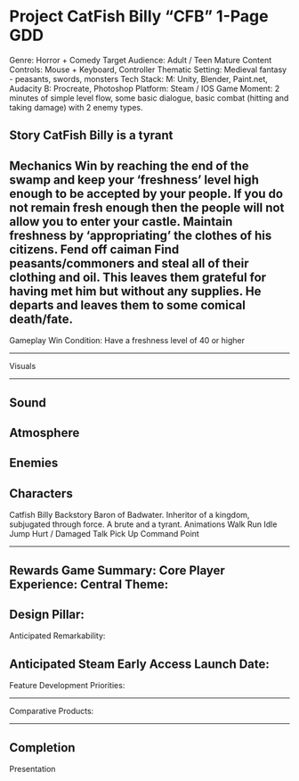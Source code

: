 # Project CatFish Billy “CFB” 1-Page GDD

Genre: Horror + Comedy
Target Audience: Adult / Teen Mature Content
Controls: Mouse + Keyboard, Controller
Thematic Setting: Medieval fantasy - peasants, swords, monsters
Tech Stack:
M: Unity, Blender, Paint.net, Audacity
B: Procreate, Photoshop
Platform: Steam / IOS
Game Moment: 2 minutes of simple level flow, some basic dialogue, basic combat (hitting and taking damage) with 2 enemy types.

Story
CatFish Billy is a tyrant
------------------------------------------------------------------
Mechanics
Win by reaching the end of the swamp and keep your ‘freshness’ level high enough to be accepted by your people. If you do not remain fresh enough then the people will not allow you to enter your castle.
Maintain freshness by ‘appropriating’ the clothes of his citizens.
Fend off caiman
Find peasants/commoners and steal all of their clothing and oil. This leaves them grateful for having met him but without any supplies. He departs and leaves them to some comical death/fate.
------------------------------------------------------------------
Gameplay
Win Condition: Have a freshness level of 40 or higher

------------------------------------------------------------------
Visuals

------------------------------------------------------------------
Sound
------------------------------------------------------------------
Atmosphere
------------------------------------------------------------------
Enemies
------------------------------------------------------------------
Characters
----
Catfish Billy
Backstory
Baron of Badwater. Inheritor of a kingdom, subjugated through force. A brute and a tyrant.
Animations
Walk
Run
Idle
Jump
Hurt / Damaged
Talk
Pick Up
Command
Point



------------------------------------------------------------------
Rewards
Game Summary:
Core Player Experience:
Central Theme:
------------------------------------------------------------------

Design Pillar:
------------------------------------------------------------------

Anticipated Remarkability:

Anticipated Steam Early Access Launch Date:
------------------------------------------------------------------
Feature Development Priorities:

------------------------------------------------------------------
Comparative Products:


------------------------------------------------------------------
Completion
------------------------------------------------------------------
Presentation
